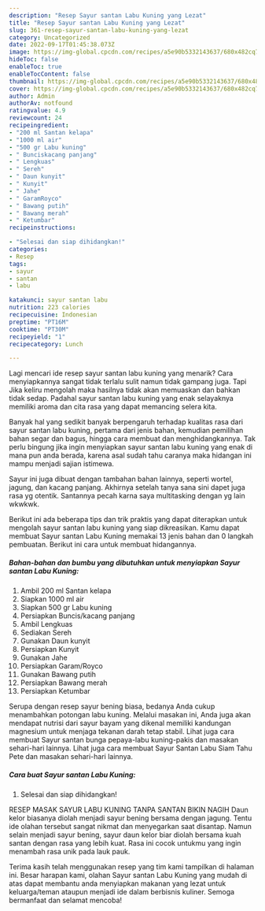 ```yaml
---
description: "Resep Sayur santan Labu Kuning yang Lezat"
title: "Resep Sayur santan Labu Kuning yang Lezat"
slug: 361-resep-sayur-santan-labu-kuning-yang-lezat
category: Uncategorized
date: 2022-09-17T01:45:38.073Z
image: https://img-global.cpcdn.com/recipes/a5e90b5332143637/680x482cq70/sayur-santan-labu-kuning-foto-resep-utama.jpg
hideToc: false
enableToc: true
enableTocContent: false
thumbnail: https://img-global.cpcdn.com/recipes/a5e90b5332143637/680x482cq70/sayur-santan-labu-kuning-foto-resep-utama.jpg
cover: https://img-global.cpcdn.com/recipes/a5e90b5332143637/680x482cq70/sayur-santan-labu-kuning-foto-resep-utama.jpg
author: Admin
authorAv: notfound
ratingvalue: 4.9
reviewcount: 24
recipeingredient:
- "200 ml Santan kelapa"
- "1000 ml air"
- "500 gr Labu kuning"
- " Bunciskacang panjang"
- " Lengkuas"
- " Sereh"
- " Daun kunyit"
- " Kunyit"
- " Jahe"
- " GaramRoyco"
- " Bawang putih"
- " Bawang merah"
- " Ketumbar"
recipeinstructions:

- "Selesai dan siap dihidangkan!"
categories:
- Resep
tags:
- sayur
- santan
- labu

katakunci: sayur santan labu 
nutrition: 223 calories
recipecuisine: Indonesian
preptime: "PT16M"
cooktime: "PT30M"
recipeyield: "1"
recipecategory: Lunch

---
```



Lagi mencari ide resep sayur santan labu kuning yang menarik? Cara menyiapkannya sangat tidak terlalu sulit namun tidak gampang juga. Tapi Jika keliru mengolah maka hasilnya tidak akan memuaskan dan bahkan tidak sedap. Padahal sayur santan labu kuning yang enak selayaknya memiliki aroma dan cita rasa yang dapat memancing selera kita.


Banyak hal yang sedikit banyak berpengaruh terhadap kualitas rasa dari sayur santan labu kuning, pertama dari jenis bahan, kemudian pemilihan bahan segar dan bagus, hingga cara membuat dan menghidangkannya. Tak perlu bingung jika ingin menyiapkan sayur santan labu kuning yang enak di mana pun anda berada, karena asal sudah tahu caranya maka hidangan ini mampu menjadi sajian istimewa.

Sayur ini juga dibuat dengan tambahan bahan lainnya, seperti wortel, jagung, dan kacang panjang. Akhirnya setelah tanya sana sini dapet juga rasa yg otentik. Santannya pecah karna saya multitasking dengan yg lain wkwkwk.


Berikut ini ada beberapa tips dan trik praktis yang dapat diterapkan untuk mengolah sayur santan labu kuning yang siap dikreasikan. Kamu dapat membuat Sayur santan Labu Kuning memakai 13 jenis bahan dan 0 langkah pembuatan. Berikut ini cara untuk membuat hidangannya.

<!--inarticleads1-->

##### Bahan-bahan dan bumbu yang dibutuhkan untuk menyiapkan Sayur santan Labu Kuning:

1. Ambil 200 ml Santan kelapa
1. Siapkan 1000 ml air
1. Siapkan 500 gr Labu kuning
1. Persiapkan  Buncis/kacang panjang
1. Ambil  Lengkuas
1. Sediakan  Sereh
1. Gunakan  Daun kunyit
1. Persiapkan  Kunyit
1. Gunakan  Jahe
1. Persiapkan  Garam/Royco
1. Gunakan  Bawang putih
1. Persiapkan  Bawang merah
1. Persiapkan  Ketumbar


Serupa dengan resep sayur bening biasa, bedanya Anda cukup menambahkan potongan labu kuning. Melalui masakan ini, Anda juga akan mendapat nutrisi dari sayur bayam yang dikenal memiliki kandungan magnesium untuk menjaga tekanan darah tetap stabil. Lihat juga cara membuat Sayur santan bunga pepaya-labu kuning-pakis dan masakan sehari-hari lainnya. Lihat juga cara membuat Sayur Santan Labu Siam Tahu Pete dan masakan sehari-hari lainnya. 

<!--inarticleads2-->

##### Cara buat Sayur santan Labu Kuning:


1. Selesai dan siap dihidangkan!

RESEP MASAK SAYUR LABU KUNING TANPA SANTAN BIKIN NAGIH Daun kelor biasanya diolah menjadi sayur bening bersama dengan jagung. Tentu ide olahan tersebut sangat nikmat dan menyegarkan saat disantap. Namun selain menjadi sayur bening, sayur daun kelor biar diolah bersama kuah santan dengan rasa yang lebih kuat. Rasa ini cocok untukmu yang ingin menambah rasa unik pada lauk pauk. 

Terima kasih telah menggunakan resep yang tim kami tampilkan di halaman ini. Besar harapan kami, olahan Sayur santan Labu Kuning yang mudah di atas dapat membantu anda menyiapkan makanan yang lezat untuk keluarga/teman ataupun menjadi ide dalam berbisnis kuliner. Semoga bermanfaat dan selamat mencoba!
